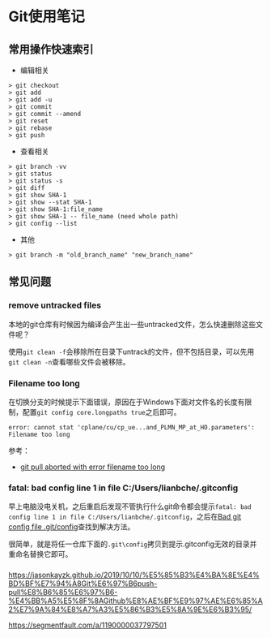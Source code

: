 # Git使用笔记


## 常用操作快速索引

- 编辑相关

```
> git checkout
> git add
> git add -u
> git commit
> git commit --amend
> git reset
> git rebase
> git push
```

- 查看相关

```
> git branch -vv
> git status
> git status -s
> git diff
> git show SHA-1
> git show --stat SHA-1
> git show SHA-1:file_name
> git show SHA-1 -- file_name (need whole path)
> git config --list
```

- 其他

```
> git branch -m "old_branch_name" "new_branch_name"
```

## 常见问题

### remove untracked files

本地的git仓库有时候因为编译会产生出一些untracked文件，怎么快速删除这些文件呢？

使用`git clean -f`会移除所在目录下untrack的文件，但不包括目录，可以先用`git clean -n`查看哪些文件会被移除。

### Filename too long

在切换分支的时候提示下面错误，原因在于Windows下面对文件名的长度有限制，配置`git config core.longpaths true`之后即可。

```
error: cannot stat 'cplane/cu/cp_ue...and_PLMN_MP_at_HO.parameters': Filename too long
```

参考：

- [git pull aborted with error filename too long](https://stackoverflow.com/questions/21123415/git-pull-aborted-with-error-filename-too-long/22831095)

### fatal: bad config line 1 in file C:/Users/lianbche/.gitconfig

早上电脑没电关机，之后重启后发现不管执行什么git命令都会提示`fatal: bad config line 1 in file C:/Users/lianbche/.gitconfig`，之后在[Bad git config file .git/config](https://stackoverflow.com/questions/9509125/bad-git-config-file-git-config)查找到解决方法。

很简单，就是将任一仓库下面的`.git\config`拷贝到提示.gitconfig无效的目录并重命名替换它即可。

###

https://jasonkayzk.github.io/2019/10/10/%E5%85%B3%E4%BA%8E%E4%BD%BF%E7%94%A8Git%E6%97%B6push-pull%E8%B6%85%E6%97%B6-%E4%BB%A5%E5%8F%8AGithub%E8%AE%BF%E9%97%AE%E6%85%A2%E7%9A%84%E8%A7%A3%E5%86%B3%E5%8A%9E%E6%B3%95/

https://segmentfault.com/a/1190000037797501
